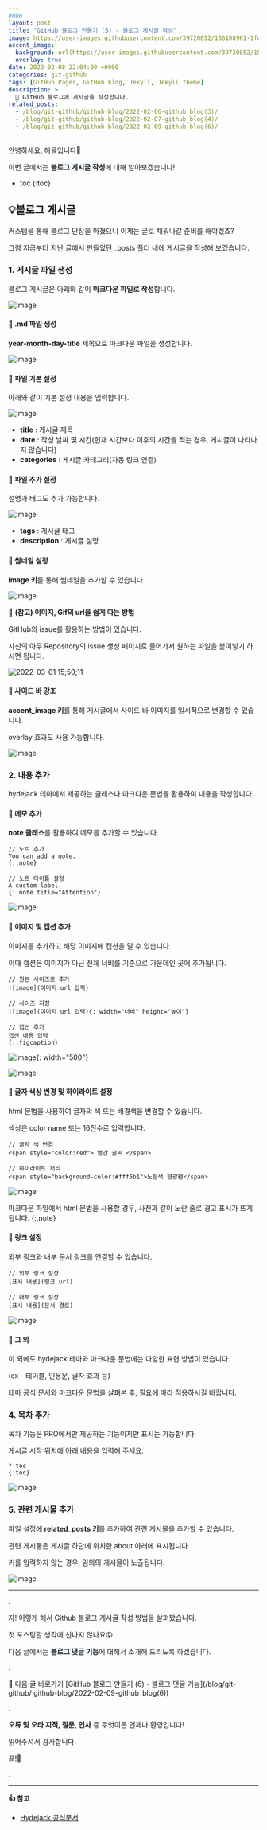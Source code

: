 ```yaml
---
#006
layout: post
title: "GitHub 블로그 만들기 (5) - 블로그 게시글 작성"
image: https://user-images.githubusercontent.com/39720852/156108961-1fdae226-7431-4c61-a0e7-e14b004ecf4c.png
accent_image:
  background: url(https://user-images.githubusercontent.com/39720852/152405232-29b296d1-653c-4505-ad3c-07fd5a680d17.png) center/cover
  overlay: true
date: 2022-02-08 22:04:00 +0900
categories: git-github
tags: [GitHub Pages, GitHub blog, Jekyll, Jekyll theme]
description: >
  📝 GitHub 블로그에 게시글을 작성합니다.
related_posts:
  - /blog/git-github/github-blog/2022-02-06-github_blog(3)/
  - /blog/git-github/github-blog/2022-02-07-github_blog(4)/
  - /blog/git-github/github-blog/2022-02-09-github_blog(6)/
---
```


안녕하세요, 해을입니다🦖

이번 글에서는 <span style="background-color:#f1f8ff">**블로그 게시글 작성**</span>에 대해 알아보겠습니다!

* toc
{:toc}

## 💡블로그 게시글

커스텀을 통해 블로그 단장을 마쳤으니 이제는 글로 채워나갈 준비를 해야겠죠?

그럼 지금부터 지난 글에서 만들었던 _posts 폴더 내에 게시글을 작성해 보겠습니다.

### 1. 게시글 파일 생성

블로그 게시글은 아래와 같이 **마크다운 파일로 작성**합니다.

![image](https://user-images.githubusercontent.com/39720852/156111393-7e72d608-c325-43cf-9ee0-d513e815ed43.png)

#### 🥨 .md 파일 생성

**year-month-day-title** 제목으로 마크다운 파일을 생성합니다.

![image](https://user-images.githubusercontent.com/39720852/156114610-8765c145-9679-4705-a001-7f71e6f57e0d.png)

#### 🥨 파일 기본 설정

아래와 같이 기본 설정 내용을 입력합니다.

![image](https://user-images.githubusercontent.com/39720852/156115726-73aec570-ac5f-4c6b-8b3e-4b7ac33dd5e0.png)

* **title** : 게시글 제목
* **date** : 작성 날짜 및 시간(현재 시간보다 이후의 시간을 적는 경우, 게시글이 나타나지 않습니다)
* **categories** : 게시글 카테고리(자동 링크 연결)

#### 🥨 파일 추가 설정

설명과 태그도 추가 가능합니다.

![image](https://user-images.githubusercontent.com/39720852/156116211-f5d511e5-e8cc-4292-9ada-ce0c6370d337.png)

* **tags** : 게시글 태그
* **description** : 게시글 설명

#### 🥨 썸네일 설정

**image 키**를 통해 썸네일을 추가할 수 있습니다.

![image](https://user-images.githubusercontent.com/39720852/156117264-6922b0b6-479d-4576-8be3-aace3cdc6c91.png)

📢 **(참고) 이미지, Gif의 url을 쉽게 따는 방법**

GitHub의 issue를 활용하는 방법이 있습니다.

자신의 아무 Repository의 issue 생성 페이지로 들어가서 원하는 파일을 붙여넣기 하시면 됩니다.

![2022-03-01 15;50;11](https://user-images.githubusercontent.com/39720852/156119340-41b54f35-a8fd-4896-8fd9-3fdbd01d6d17.gif)

#### 🥨 사이드 바 강조

**accent_image 키**를 통해 게시글에서 사이드 바 이미지를 일시적으로 변경할 수 있습니다.

overlay 효과도 사용 가능합니다.

![image](https://user-images.githubusercontent.com/39720852/156118722-33e3773c-9047-46af-8b40-5e7058cb5d7b.png)

### 2. 내용 추가

hydejack 테마에서 제공하는 클래스나 마크다운 문법을 활용하여 내용을 작성합니다.

#### 🥨 메모 추가

**note 클래스**를 활용하여 메모를 추가할 수 있습니다.

```
// 노트 추가
You can add a note.
{:.note}

// 노트 타이틀 설정
A custom label.
{:.note title="Attention"}
```

![image](https://user-images.githubusercontent.com/39720852/156123087-347e3e98-5953-4c3e-aef2-56287569a4b3.png)

#### 🥨 이미지 및 캡션 추가

이미지를 추가하고 해당 이미지에 캡션을 달 수 있습니다.

이때 캡션은 이미지가 아닌 전체 너비를 기준으로 가운데인 곳에 추가됩니다.

```
// 원본 사이즈로 추가
![image](이미지 url 입력)

// 사이즈 지정
![image](이미지 url 입력){: width="너비" height="높이"}

// 캡션 추가
캡션 내용 입력
{:.figcaption}
```

![image](https://user-images.githubusercontent.com/39720852/156124818-5a80fde6-119a-4d0f-96dc-149d613e3986.png){: width="500"}

![image](https://user-images.githubusercontent.com/39720852/156124868-d0738e83-e360-400d-8365-088d0dbf151e.png)

#### 🥨 글자 색상 변경 및 하이라이트 설정

html 문법을 사용하여 글자의 색 또는 배경색을 변경할 수 있습니다.

색상은 color name 또는 16진수로 입력합니다.

```
// 글자 색 변경
<span style="color:red"> 빨간 글씨 </span> 

// 하이라이트 처리
<span style="background-color:#fff5b1">노랑색 형광펜</span> 
```

![image](https://user-images.githubusercontent.com/39720852/156126179-15cbe89a-93c9-494e-bfa7-5c2af049181c.png)

마크다운 파일에서 html 문법을 사용할 경우, 사진과 같이 노란 줄로 경고 표시가 뜨게 됩니다.
{:.note}

#### 🥨 링크 설정

외부 링크와 내부 문서 링크를 연결할 수 있습니다.

```
// 외부 링크 설정
[표시 내용](링크 url)

// 내부 링크 설정
[표시 내용](문서 경로)
```

![image](https://user-images.githubusercontent.com/39720852/156127504-f78a60ca-cad5-42a6-945e-b80b749f3891.png)

#### 🥨 그 외

이 외에도 hydejack 테마와 마크다운 문법에는 다양한 표현 방법이 있습니다.

(ex - 테이블, 인용문, 글자 효과 등)

[테마 공식 문서](https://hydejack.com/docs/writing/#adding-large-quotes)와 마크다운 문법을 살펴본 후, 필요에 따라 적용하시길 바랍니다.

### 4. 목차 추가

목차 기능은 PRO에서만 제공하는 기능이지만 표시는 가능합니다.

게시글 시작 위치에 아래 내용을 입력해 주세요.

```
* toc
{:toc}
```

![image](https://user-images.githubusercontent.com/39720852/156128399-20ad130a-f54f-4035-af72-b99b2c392f28.png)

### 5. 관련 게시물 추가

파일 설정에 **related_posts 키**를 추가하여 관련 게시물을 추가할 수 있습니다.

관련 게시물은 게시글 하단에 위치한 about 아래에 표시됩니다.

키를 입력하지 않는 경우, 임의의 게시물이 노출됩니다.

![image](https://user-images.githubusercontent.com/39720852/156128965-81e831f0-dcd0-4e33-9f2f-660f83e94b0f.png)

---

.

자! 이렇게 해서 Github 블로그 게시글 작성 방법을 살펴봤습니다.

첫 포스팅할 생각에 신나지 않나요😝

다음 글에서는 <span style="background-color:#f1f8ff">**블로그 댓글 기능**</span>에 대해서 소개해 드리도록 하겠습니다.

.

🔗 다음 글 바로가기 [GitHub 블로그 만들기 (6) - 블로그 댓글 기능](/blog/git-github/
github-blog/2022-02-09-github_blog(6))

.

**오류 및 오타 지적, 질문, 인사** 등 무엇이든 언제나 환영입니다!

읽어주셔서 감사합니다.

끝!🦕

.

---

**👍 참고**

* [Hydejack 공식문서](https://hydejack.com/docs/)

